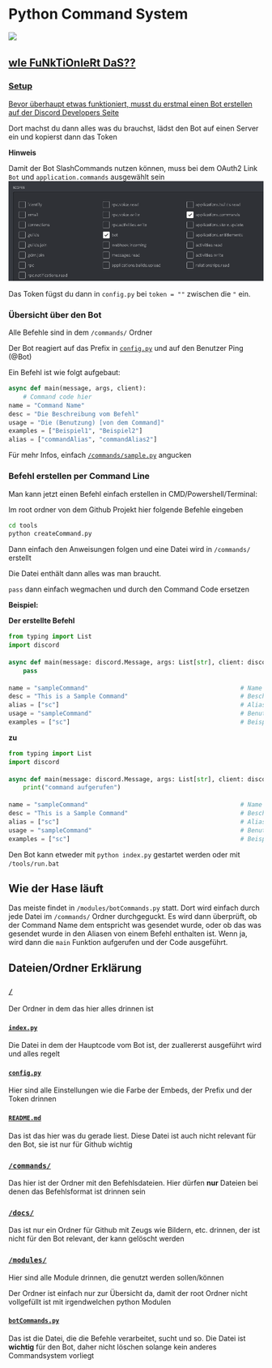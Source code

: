 # Python Command System
<a href="https://github.com/404kuso/Discord.py-command-system/blob/main/README.md">
    <img src="https://github-readme-stats.vercel.app/api/pin/?username=404kuso&repo=Discord.py-command-system&theme=calm&hide_border=true">

## wIe FuNkTiOnIeRt DaS??

### Setup

Bevor überhaupt etwas funktioniert, musst du erstmal einen Bot erstellen auf [der Discord Developers Seite](https://discord.com/developers)

Dort machst du dann alles was du brauchst, lädst den Bot auf einen Server ein und kopierst dann das Token

**Hinweis**

Damit der Bot SlashCommands nutzen können, muss bei dem OAuth2 Link `Bot` und `application.commands` ausgewählt sein
![](./docs/oauthSlash.png)

Das Token fügst du dann in `config.py` bei `token = ""` zwischen die `"` ein.



### Übersicht über den Bot

Alle Befehle sind in dem `/commands/` Ordner


Der Bot reagiert auf das Prefix in [`config.py`](./config.py) und auf den Benutzer Ping (@Bot)

Ein Befehl ist wie folgt aufgebaut:

```python
async def main(message, args, client):
    # Command code hier
name = "Command Name"
desc = "Die Beschreibung vom Befehl"
usage = "Die (Benutzung) [von dem Command]"
examples = ["Beispiel1", "Beispiel2"]
alias = ["commandAlias", "commandAlias2"]
```

Für mehr Infos, einfach [`/commands/sample.py`](./commands/sample.py) angucken


### Befehl erstellen per Command Line

Man kann jetzt einen Befehl einfach erstellen in CMD/Powershell/Terminal:


Im root ordner von dem Github Projekt hier folgende Befehle eingeben

```cmd
cd tools
python createCommand.py
```

Dann einfach den Anweisungen folgen und eine Datei wird in `/commands/` erstellt

Die Datei enthält dann alles was man braucht.

`pass` dann einfach wegmachen und durch den Command Code ersetzen


__Beispiel:__

**Der erstellte Befehl**
```python
from typing import List
import discord

async def main(message: discord.Message, args: List[str], client: discord.Client):
    pass

name = "sampleCommand"                                          # Name
desc = "This is a Sample Command"                               # Beschreibung
alias = ["sc"]                                                  # Alias
usage = "sampleCommand"                                         # Benutzung
examples = ["sc"]                                               # Beispiele
```

**zu**

```python
from typing import List
import discord

async def main(message: discord.Message, args: List[str], client: discord.Client):
    print("command aufgerufen")

name = "sampleCommand"                                          # Name
desc = "This is a Sample Command"                               # Beschreibung
alias = ["sc"]                                                  # Alias
usage = "sampleCommand"                                         # Benutzung
examples = ["sc"]                                               # Beispiele
```


Den Bot kann etweder mit `python index.py` gestartet werden oder mit `/tools/run.bat`


## Wie der Hase läuft

Das meiste findet in `/modules/botCommands.py` statt. Dort wird einfach durch jede Datei im `/commands/` Ordner durchgeguckt.
Es wird dann überprüft, ob der Command Name dem entspricht was gesendet wurde, oder ob das was gesendet wurde in den Aliasen
von einem Befehl enthalten ist. Wenn ja, wird dann die `main` Funktion aufgerufen und der Code ausgeführt.



## Dateien/Ordner Erklärung

### [`/`](./)

Der Ordner in dem das hier alles drinnen ist

#### [`index.py`](./index.py)

Die Datei in dem der Hauptcode vom Bot ist, der zuallererst ausgeführt wird und alles regelt

#### [`config.py`](./config.py)

Hier sind alle Einstellungen wie die Farbe der Embeds, der Prefix und der Token drinnen

#### [`README.md`](./README.md)

Das ist das hier was du gerade liest. Diese Datei ist auch nicht relevant für den Bot, sie ist nur für Github wichtig

### [`/commands/`](./commands/)

Das hier ist der Ordner mit den Befehlsdateien. Hier dürfen **nur** Dateien bei denen das Befehlsformat ist drinnen sein

### [`/docs/`](./docs/)

Das ist nur ein Ordner für Github mit Zeugs wie Bildern, etc. drinnen, der ist nicht für den Bot relevant, der kann gelöscht werden


###  [`/modules/`](./modules/)

Hier sind alle Module drinnen, die genutzt werden sollen/können

Der Ordner ist einfach nur zur Übersicht da, damit der root Ordner nicht vollgefüllt ist mit irgendwelchen python Modulen

#### [`botCommands.py`](./modules/botCommands.py)

Das ist die Datei, die die Befehle verarbeitet, sucht und so. Die Datei ist **wichtig** für den Bot, daher nicht löschen solange kein anderes Commandsystem vorliegt

